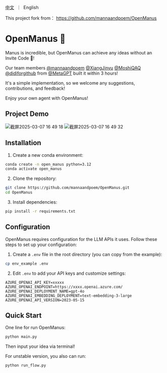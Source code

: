<p align="left">
    <a href="README_zh.md">中文</a>&nbsp ｜ &nbspEnglish&nbsp
</p>

This project fork from：
https://github.com/mannaandpoem/OpenManus


# OpenManus 🙋
Manus is incredible, but OpenManus can achieve any ideas without an Invite Code 🛫!

Our team members [@mannaandpoem](https://github.com/mannaandpoem) [@XiangJinyu](https://github.com/XiangJinyu) [@MoshiQAQ](https://github.com/MoshiQAQ) [@didiforgithub](https://github.com/didiforgithub) from [@MetaGPT](https://github.com/geekan/MetaGPT) built it within 3 hours!

It's a simple implementation, so we welcome any suggestions, contributions, and feedback!

Enjoy your own agent with OpenManus!

## Project Demo
![截屏2025-03-07 16 49 18](https://github.com/user-attachments/assets/3b7f425a-3849-4e27-aaa4-2ff1c3d307d6)
![截屏2025-03-07 16 49 32](https://github.com/user-attachments/assets/fef9e0b7-6b85-498a-bf8c-6985771e9428)


## Installation

1. Create a new conda environment:

```bash
conda create -n open_manus python=3.12
conda activate open_manus
```

2. Clone the repository:

```bash
git clone https://github.com/mannaandpoem/OpenManus.git
cd OpenManus
```

3. Install dependencies:

```bash
pip install -r requirements.txt
```

## Configuration

OpenManus requires configuration for the LLM APIs it uses. Follow these steps to set up your configuration:

1. Create a `.env` file in the root directory (you can copy from the example):

```bash
cp env_example .env
```

2. Edit `.env` to add your API keys and customize settings:

```.env
AZURE_OPENAI_API_KEY=xxxxx
AZURE_OPENAI_ENDPOINT=https://xxxx.openai.azure.com/
AZURE_OPENAI_DEPLOYMENT_NAME=gpt-4o
AZURE_OPENAI_EMBEDDING_DEPLOYMENT=text-embedding-3-large
AZURE_OPENAI_API_VERSION=2023-05-15
```

## Quick Start
One line for run OpenManus:

```bash
python main.py
```

Then input your idea via terminal!

For unstable version, you also can run:

```bash
python run_flow.py
```

